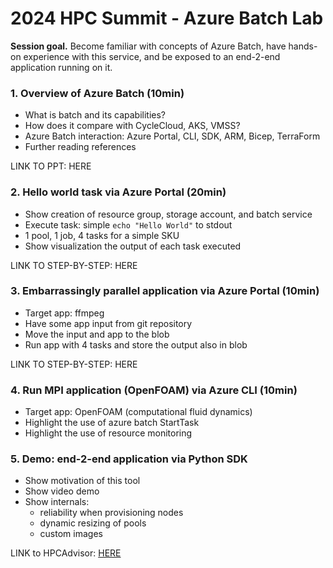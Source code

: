 # 2024 HPC Summit - Azure Batch Lab


**Session goal.** Become familiar with concepts of Azure Batch, have hands-on
experience with this service, and be exposed to an end-2-end application running
on it.


### 1. Overview of Azure Batch (10min)

- What is batch and its capabilities?
- How does it compare with CycleCloud, AKS, VMSS?
- Azure Batch interaction: Azure Portal, CLI, SDK, ARM, Bicep, TerraForm
- Further reading references

LINK TO PPT: HERE


### 2. Hello world task via Azure Portal (20min)

- Show creation of resource group, storage account, and batch service
- Execute task: simple `echo "Hello World"` to stdout
- 1 pool, 1 job, 4 tasks for a simple SKU
- Show visualization the output of each task executed

LINK TO STEP-BY-STEP: HERE


### 3. Embarrassingly parallel application via Azure Portal (10min)

- Target app: ffmpeg
- Have some app input from git repository
- Move the input and app to the blob
- Run app with 4 tasks and store the output also in blob

LINK TO STEP-BY-STEP: HERE


### 4. Run MPI application (OpenFOAM) via Azure CLI (10min)

- Target app: OpenFOAM (computational fluid dynamics)
- Highlight the use of azure batch StartTask
- Highlight the use of resource monitoring

### 5. Demo: end-2-end application via Python SDK

- Show motivation of this tool
- Show video demo
- Show internals:
    - reliability when provisioning nodes
    - dynamic resizing of pools
    - custom images

LINK to HPCAdvisor: [HERE](https://azure.github.io/hpcadvisor/)
